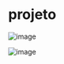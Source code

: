 ﻿# projeto
![image](https://github.com/user-attachments/assets/a8fa03cf-f43c-47d0-af44-deb7ac7b0924)

![image](https://github.com/user-attachments/assets/9850fae8-cca6-4917-aa7c-b5e9fe6331bc)


